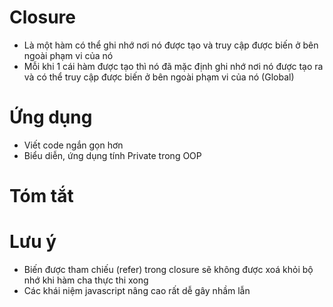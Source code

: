 # Closure
- Là một hàm có thể ghi nhớ nơi nó được tạo và truy cập được biến ở bên ngoài phạm vi của nó
- Mỗi khi 1 cái hàm được tạo thì nó đã mặc định ghi nhớ nơi nó được tạo ra và có thể truy cập được biến ở bên ngoài phạm vi của nó (Global)

# Ứng dụng
- Viết code ngắn gọn hơn
- Biểu diễn, ứng dụng tính Private trong OOP

# Tóm tắt

# Lưu ý
- Biến được tham chiếu (refer) trong closure sẽ không được xoá khỏi bộ nhớ khi hàm cha thực thi xong
- Các khái niệm javascript nâng cao rất dễ gây nhầm lẫn